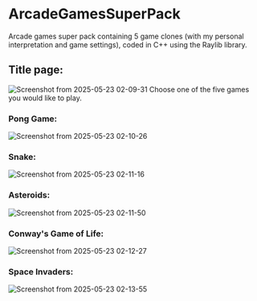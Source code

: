 # ArcadeGamesSuperPack
Arcade games super pack containing 5 game clones (with my personal interpretation and game settings), coded in C++ using the Raylib library.

## Title page:
![Screenshot from 2025-05-23 02-09-31](https://github.com/user-attachments/assets/c918e44a-ac85-4054-bc34-93c8f90e65b1)
Choose one of the five games you would like to play.

### Pong Game:
![Screenshot from 2025-05-23 02-10-26](https://github.com/user-attachments/assets/93743079-d2d9-4787-ba19-601211bd7074)

### Snake:
![Screenshot from 2025-05-23 02-11-16](https://github.com/user-attachments/assets/c19afad0-91ee-4eb4-a14d-6984ab72b831)

### Asteroids:
![Screenshot from 2025-05-23 02-11-50](https://github.com/user-attachments/assets/afc87de2-4e57-4601-9fd0-a5f371d1a205)

### Conway's Game of Life:
![Screenshot from 2025-05-23 02-12-27](https://github.com/user-attachments/assets/c34312ef-dd34-4639-83fc-9b4c9e184d2d)

### Space Invaders:
![Screenshot from 2025-05-23 02-13-55](https://github.com/user-attachments/assets/4a9adde0-2277-44b5-afde-17b63c7d4258)
